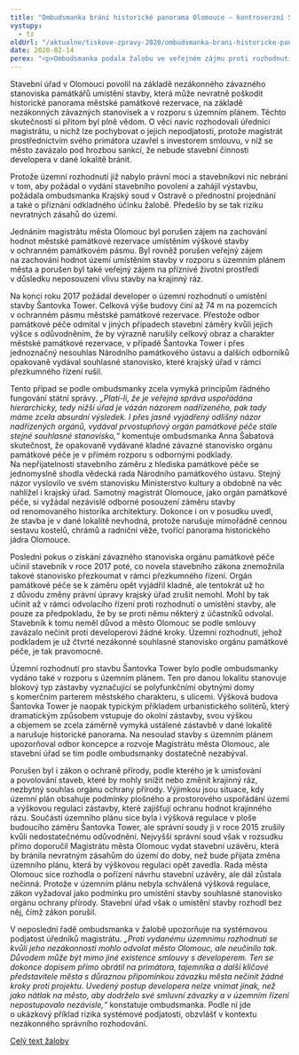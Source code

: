 ```yaml
---
title: "Ombudsmanka brání historické panorama Olomouce – kontroverzní Šantovka Tower posílá k soudu"
vystupy:
  - tz
oldUrl: "/aktualne/tiskove-zpravy-2020/ombudsmanka-brani-historicke-panorama-olomouce-kontroverzni-santovka-tower-posila-k-soudu/"
date: 2020-02-14
perex: "<p>Ombudsmanka podala žalobu ve veřejném zájmu proti rozhodnutí Magistrátu města Olomouce o umístění stavby Šantovka Tower. Magistrát podle ní porušil zákon o státní památkové péči, zákon o ochraně přírody a krajiny, správní řád, stavební zákon i závazky České republiky z Úmluvy o ochraně architektonického dědictví Evropy. Zcela popřel samotné principy zákonnosti a jeho jednání vzbuzuje vážné pochybnosti o systémové nepodjatosti.</p>"
---
```


<!-- imported from the old website -->

<p>Stavební úřad v Olomouci povolil na základě nezákonného závazného stanoviska památkářů umístění stavby, která může nevratně poškodit historické panorama městské památkové rezervace, na základě nezákonných závazných stanovisek a v rozporu s územním plánem. Těchto skutečností si přitom byl plně vědom. O věci navíc rozhodovali úředníci magistrátu, u nichž lze pochybovat o jejich nepodjatosti, protože magistrát prostřednictvím svého primátora uzavřel s investorem smlouvu, v níž se město zavázalo pod hrozbou sankcí, že nebude stavební činnosti developera v dané lokalitě bránit.</p> <p>Protože územní rozhodnutí již nabylo právní moci a stavebníkovi nic nebrání v tom, aby požádal o vydání stavebního povolení a zahájil výstavbu, požádala ombudsmanka Krajský soud v Ostravě o přednostní projednání a také o přiznání odkladného účinku žalobě. Předešlo by se tak riziku nevratných zásahů do území.</p> <p>Jednáním magistrátu města Olomouc byl porušen zájem na zachování hodnot městské památkové rezervace umístěním výškové stavby v ochranném památkovém pásmu. Byl rovněž porušen veřejný zájem na zachování hodnot území umístěním stavby v rozporu s územním plánem města a porušen byl také veřejný zájem na příznivé životní prostředí v důsledku neposouzení vlivu stavby na krajinný ráz.</p> <p>Na konci roku 2017 požádal developer o územní rozhodnutí o umístění stavby Šantovka Tower. Celková výše budovy činí až 74 m na pozemcích v ochranném pásmu městské památkové rezervace. Přestože odbor památkové péče odmítal v jiných případech stavební záměry kvůli jejich výšce s odůvodněním, že by výrazně narušily celkový obraz a charakter městské památkové rezervace, v případě Šantovka Tower i přes jednoznačný nesouhlas Národního památkového ústavu a dalších odborníků opakovaně vydával souhlasné stanovisko, které krajský úřad v rámci přezkumného řízení rušil. </p> <p>Tento případ se podle ombudsmanky zcela vymyká principům řádného fungování státní správy. <i>„Platí-li, že je veřejná správa uspořádána hierarchicky, tedy nižší úřad je vázán názorem nadřízeného, pak tady máme zcela absurdní výsledek. I přes jasně vyjádřený odlišný názor nadřízených orgánů, vydával prvostupňový orgán památkové péče stále stejné souhlasné stanovisko,“</i> komentuje ombudsmanka Anna Šabatová skutečnost, že opakovaně vydávané kladné závazné stanovisko orgánu památkové péče je v přímém rozporu s odbornými podklady. Na nepřijatelnosti stavebního záměru z hlediska památkové péče se jednomyslně shodla vědecká rada Národního památkového ústavu. Stejný názor vyslovilo ve svém stanovisku Ministerstvo kultury a obdobně na věc nahlížel i krajský úřad. Samotný magistrát Olomouce, jako orgán památkové péče, si vyžádal nezávislé odborné posouzení záměru stavby od renomovaného historika architektury. Dokonce i on v posudku uvedl, že stavba je v dané lokalitě nevhodná, protože narušuje mimořádně cennou sestavu kostelů, chrámů a radniční věže, tvořící panorama historického jádra Olomouce.</p> <p>Poslední pokus o získání závazného stanoviska orgánu památkové péče učinil stavebník v roce 2017 poté, co novela stavebního zákona znemožnila takové stanovisko přezkoumat v rámci přezkumného řízení. Orgán památkové péče se k záměru opět vyjádřil kladně, ale tentokrát už ho z důvodu změny právní úpravy krajský úřad zrušit nemohl. Mohl by tak učinit až v rámci odvolacího řízení proti rozhodnutí o umístění stavby, ale pouze za předpokladu, že by se proti němu některý z účastníků odvolal.  Stavebník k tomu neměl důvod a město Olomouc se podle smlouvy zavázalo nečinit proti developerovi žádné kroky. Územní rozhodnutí, jehož podkladem je už čtvrté nezákonné souhlasné stanovisko orgánu památkové péče, je tak pravomocné.</p> <p>Územní rozhodnutí pro stavbu Šantovka Tower bylo podle ombudsmanky vydáno také v rozporu s územním plánem. Ten pro danou lokalitu stanovuje blokový typ zástavby vyznačující se polyfunkčními obytnými domy s komerčním parterem městského charakteru, s ulicemi. Výšková budova Šantovka Tower je naopak typickým příkladem urbanistického solitérů, který dramatickým způsobem vstupuje do okolní zástavby, svou výškou a objemem se zcela záměrně vymyká ustálené zástavbě v dané lokalitě a narušuje historické panorama. Na nesoulad stavby s územním plánem upozorňoval odbor koncepce a rozvoje Magistrátu města Olomouc, ale stavební úřad se tím podle ombudsmanky dostatečně nezabýval.</p> <p>Porušen byl i zákon o ochraně přírody, podle kterého je k umisťování a povolování staveb, které by mohly snížit nebo změnit krajinný ráz, nezbytný souhlas orgánu ochrany přírody. Výjimkou jsou situace, kdy územní plán obsahuje podmínky plošného a prostorového uspořádání území a výškovou regulaci zástavby, které zajišťují ochranu hodnot krajinného rázu. Součástí územního plánu sice byla i výšková regulace v ploše budoucího záměru Šantovka Tower, ale správní soudy ji v roce 2015 zrušily kvůli nedostatečnému odůvodnění. Nejvyšší správní soud však v rozsudku přímo doporučil Magistrátu města Olomouc vydat stavební uzávěru, která by bránila nevratným zásahům do území do doby, než bude přijata změna územního plánu, která by výškovou regulaci opět zavedla. Rada města Olomouc sice rozhodla o pořízení návrhu stavební uzávěry, ale dál zůstala nečinná. Protože v územním plánu nebyla schválená výšková regulace, zákon vyžadoval jako podmínku pro umístění stavby souhlasné stanovisko orgánu ochrany přírody. Stavební úřad však o umístění stavby rozhodl bez něj, čímž zákon porušil.</p> <p>V neposlední řadě ombudsmanka v žalobě upozorňuje na systémovou podjatost úředníků magistrátu. <i>„Proti vydanému územnímu rozhodnutí se kvůli jeho nezákonnosti mohlo odvolat město Olomouc, ale neučinilo tak. Důvodem může být mimo jiné existence smlouvy s developerem. Ten se dokonce dopisem přímo obrátil na primátora, tajemníka a další klíčové představitele města s důraznou připomínkou závazku města nečinit žádné kroky proti projektu. Uvedený postup developera nelze vnímat jinak, než jako nátlak na město, aby dodrželo své smluvní závazky a v územním řízení nepostupovalo nezávisle,“</i> konstatuje ombudsmanka. Podle ní jde o ukázkový příklad rizika systémové podjatosti, obzvlášť v kontextu nezákonného správního rozhodování.</p><p><a href="/uploads-importESO/ZVZ_Santovka_SZD-5-2020_001_001_Copy.pdf" target="_blank">Celý text žaloby</a></p>
